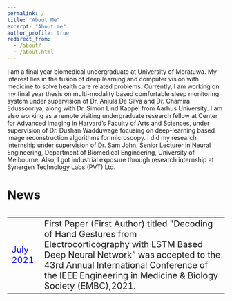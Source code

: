 ```yaml
---
permalink: /
title: "About Me"
excerpt: "About me"
author_profile: true
redirect_from: 
  - /about/
  - /about.html
---
```


I am a final year biomedical undergraduate at University of Moratuwa. My interest lies in the fusion of deep learning and computer vision with medicine to solve health care related problems. Currently, I am working on my final year thesis on multi-modality based comfortable sleep monitoring system under supervision of Dr. Anjula De Silva and Dr. Chamira Edussooriya, along with Dr. Simon Lind Kappel from Aarhus University. I am also working as a remote visiting undergraduate research fellow at Center for Advanced Imaging in Harvard’s Faculty of Arts and Sciences, under supervision of Dr. Dushan Wadduwage focusing on deep-learning based image reconstruction algorithms for microscopy.  I did my research internship under supervision of Dr. Sam John, Senior Lecturer in Neural Engineering, Department of Biomedical Engineering, University of Melbourne. Also, I got industrial exposure through research internship at Synergen Technology Labs (PVT) Ltd. 


News
====
<head>
    <link href="/_pages/news.css" rel="stylesheet">
</head>
 <div style="height: 500px; overflow: auto;">
   <table style = "border-collapse: collapse;width: 100%">
	<colgroup>
       		<col span="1" style="width: 15%;">
       		<col span="1" style="width: 85%;">
    	</colgroup>	
  	<tr>
    		<td style = "color:blue;font-size:20px;">July 2021</td>
    		<td style = "font-size:20px;">First Paper (First Author) titled "Decoding of Hand Gestures from Electrocorticography with LSTM Based Deep Neural Network” was accepted to the 43rd Annual International Conference of the IEEE Engineering in Medicine & Biology Society (EMBC),2021.</td> 	
	</tr>
   </table> 
 </div>
